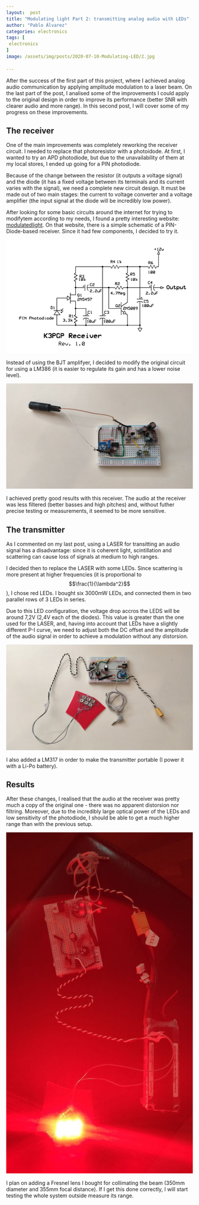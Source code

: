```yaml
---
layout:  post
title: "Modulating light Part 2: transmitting analog audio with LEDs"
author: "Pablo Álvarez"
categories: electronics
tags: [
 electronics
]
image: /assets/img/posts/2020-07-10-Modulating-LED/2.jpg

---
```


After the success of the first part of this project, where I achieved analog audio communication by applying amplitude modulation to a laser beam. On the last part of the post, I analised some of the improvements I could apply to the original design in order to improve its performance (better SNR with clearer audio and more range). In this second post, I will cover some of my progress on these improvements.

## The receiver

One of the main improvements was completely reworking the receiver circuit. I needed to replace that photoresistor with a photoidode. At first, I wanted to try an APD photodiode, but due to the unavailability of them at my local stores, I ended up going for a PIN photodiode. 

Because of the change between the resistor (it outputs a voltage signal) and the diode (it has a fixed voltage between its terminals and its current varies with the signal), we need a complete new circuit design. It must be made out of two main stages: the current to voltage converter and a voltage amplifier (the input signal at the diode will be incredibly low power).

After looking for some basic circuits around the internet for trying to modifytem according to my needs, I found a pretty interesting website: [modulatedlight](https://www.modulatedlight.org/optical_comms/optical_rx1.html). On that website, there is a simple schematic of a PIN-Diode-based receiver. Since it had few components, I decided to try it.

![RX](../assets/img/posts/2020-07-10-Modulating-LED/1.gif)

Instead of using the BJT amplifyer, I decided to modify the original circuit for using a LM386 (it is easier to regulate its gain and has a lower noise level). 

![RX_2](../assets/img/posts/2020-07-10-Modulating-LED/3.jpg)

I achieved pretty good results with this receiver. The audio at the receiver was less filtered (better basses and high pitches) and, without futher precise testing or measurements, it seemed to
be more sensitive.

## The transmitter

As I commented on my last post, using a LASER for transitting an audio signal has a disadvantage: since it is coherent light, scintillation and scattering can cause loss of signals at medium to high ranges.

I decided then to replace the LASER with some LEDs. Since scattering is more present at higher frequencies (it is proportional to $$\frac{1}{\lambda^2}$$), I chose red LEDs. I bought six 3000mW LEDs, and connected them in two parallel rows of 3 LEDs in series.

Due to this LED configuration, the voltage drop accros the LEDS will be around 7,2V (2,4V each of the diodes). This value is greater than the one used for the LASER, and, having into account that LEDs have a slightly different P-I curve, we need to adjust both the DC offset and the amplitude of the audio signal in order to achieve a modulation without any distorsion.

![TX](../assets/img/posts/2020-07-10-Modulating-LED/2.jpg)

I also added a LM317 in order to make the transmitter portable (I power it with a Li-Po battery).

## Results

After these changes, I realised that the audio at the receiver was pretty much a copy of the original one - there was no apparent distorsion nor filtring. Moreover, due to the incredibly large optical power of the LEDs and low sensitivity of the photodiode, I should be able to get a much higher range than with the previous setup. 

![TX_2](../assets/img/posts/2020-07-10-Modulating-LED/4.jpg)

I plan on adding a Fresnel lens I bought for collimating the beam (350mm diameter and 355mm focal distance). If I get this done correctly, I will start testing the whole system outside measure its range.

